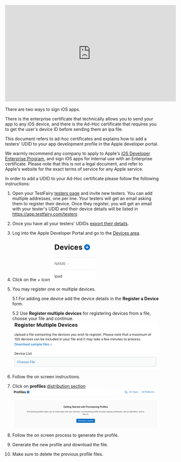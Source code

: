 <iframe width="560" height="315" src="https://www.youtube.com/embed/omYf_-KjPE0" frameborder="0" allowfullscreen></iframe>

There are two ways to sign iOS apps.

There is the enterprise certificate that technically allows you to send your app to any iOS device, and there is the Ad-Hoc certificate that requires you to get the user's device ID before sending them an ipa file.

This document refers to ad-hoc certificates and explains how to add a testers' UDID to your app development profile in the Apple developer portal.

We warmly recommend any company to apply to Apple's [iOS Developer Enterprise Program](https://developer.apple.com/programs/ios/enterprise/), and sign iOS apps for internal use with an Enterprise certificate. Please note that this is not a legal document, and refer to Apple's website for the exact terms of service for any Apple service.

In order to add a UDID to your Ad-Hoc certificate please follow the following instructions:

1. Open your TestFairy [testers page](https://app.testfairy.com/testers) and invite new testers. You can add multiple addresses, one per line.
Your testers will get an email asking them to register their device. Once they register, you will get an email with your tester's UDID and their device details will be listed in https://app.testfairy.com/testers

2. Once you have all your testers' UDIDs [export their details](https://app.testfairy.com/testers/export/).

3. Log into the Apple Developer Portal and go to the [Devices area](https://developer.apple.com/account/resources/devices/list).

4. Click on the + icon
![alt](/img/app/apple-dev-plus.png)

5. You may register one or multiple devices. 

    5.1 For adding one device add the device details in the **Register a Device** form.

    5.2 Use **Register multiple devices** for registering devices from a file, choose your file and continue.
  ![alt](/img/app/apple-dev-import.png)

6. Follow the on screen instructions.

7. Click on **profiles** [distribution section](https://developer.apple.com/account/resources/profiles/list)
![alt](/img/app/apple-dev-profile-create.png)

8. Follow the on screen process to generate the profile.

9. Generate the new profile and download the file.

11. Make sure to delete the previous profile files.
